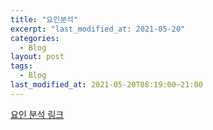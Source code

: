 ```yaml
---
title: "요인분석"
excerpt: "last_modified_at: 2021-05-20"
categories:
  - Blog
layout: post
tags:
  - Blog
last_modified_at: 2021-05-20T08:19:00~21:00
---  
```


[요인 분석 링크](https://colab.research.google.com/drive/1ecDPHUIakjL3NHdfH18QxqM1i54o4mOU?usp=sharing)  
